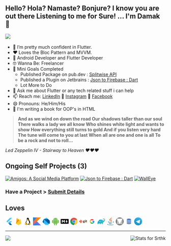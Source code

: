 ## Hello? Hola? Namaste? Bonjure? I know you are out there Listening to me for Sure! ... I'm Damak 👋

 ![](https://komarev.com/ghpvc/?username=srthkpthk&style=flat-square&color=blue&label=Welcomes)
 
- 🌱 I’m pretty much confident in Flutter.
- ♥️ Loves the Bloc Pattern and MVVM.
- 🤔 Android Developer and Flutter Developer
- 🤓 Wanna Be: Freelancer
- 🎯 Mini Goals Completed 
  - Published Package on pub.dev : [Splitwise API](https://pub.dev/packages/splitwise_api)
  - Published a Plugin on Jetbrains : [Json to Firebase : Dart](https://plugins.jetbrains.com/plugin/14870-json-to-firebase--dart)
  - Lot More to Do 
- 💬 Ask me about Flutter or any tech related stuff i can help
- 📫 Reach me: [LinkedIn](https://www.linkedin.com/in/srthk-pthk-7a673a170/) 🔺 [Instagram](https://www.instagram.com/mr_insomaniac/) 🔺 [Facebook](https://www.facebook.com/srthkpthk) 
- 😄 Pronouns: He/Him/His
- 🤫 I'm writing a book for OOP's in HTML
> **And as we wind on down the road
Our shadows taller than our soul
There walks a lady we all know
Who shines white light and wants to show
How everything still turns to gold
And if you listen very hard
The tune will come to you at last
When all are one and one is all
To be a rock and not to roll...** 

*Led Zeppelin IV - Stairway to Heaven ♥️♥️♥️*

## Ongoing Self Projects (3)
[![Amigos: A Social Media Platform](https://github-readme-stats.vercel.app/api/pin/?username=srthkpthk&repo=amigos)](https://github.com/srthkpthk/amigos)
[![Json to Firebase : Dart](https://github-readme-stats.vercel.app/api/pin/?username=srthkpthk&repo=json2firebase)](https://github.com/srthkpthk/json2firebase)
[![WallEye](https://github-readme-stats.vercel.app/api/pin/?username=srthkpthk&repo=walleye)](https://github.com/srthkpthk/walleye)

### Have a Project  >  [Submit Details](https://mail.google.com/mail/u/0/?view=cm&fs=1&to=srthk.pthk4@gmail.com&su=Hello%20Srthk%20i%20have%20an%20astonishing%20project%20named%20%20-%3E&cc=sarthakforupwork@gmail.com&tf=1)
## Loves 
<code><img height="25" src="https://raw.githubusercontent.com/github/explore/80688e429a7d4ef2fca1e82350fe8e3517d3494d/topics/flutter/flutter.png"></code>
<code><img height="25" src="https://raw.githubusercontent.com/github/explore/80688e429a7d4ef2fca1e82350fe8e3517d3494d/topics/firebase/firebase.png"></code>
<code><img height="25" src="https://raw.githubusercontent.com/github/explore/80688e429a7d4ef2fca1e82350fe8e3517d3494d/topics/linux/linux.png"></code>
<code><img height="25" src="https://raw.githubusercontent.com/github/explore/80688e429a7d4ef2fca1e82350fe8e3517d3494d/topics/kotlin/kotlin.png"></code>
<code><img height="25" src="https://raw.githubusercontent.com/github/explore/80688e429a7d4ef2fca1e82350fe8e3517d3494d/topics/dart/dart.png"></code>
<code><img height="25" src="https://raw.githubusercontent.com/github/explore/80688e429a7d4ef2fca1e82350fe8e3517d3494d/topics/android/android.png"></code>
<code><img height="25" src="https://raw.githubusercontent.com/github/explore/80688e429a7d4ef2fca1e82350fe8e3517d3494d/topics/markdown/markdown.png"></code>
<code><img height="25" src="https://raw.githubusercontent.com/github/explore/80688e429a7d4ef2fca1e82350fe8e3517d3494d/topics/chrome/chrome.png"></code>
<code><img height="25" src="https://raw.githubusercontent.com/github/explore/80688e429a7d4ef2fca1e82350fe8e3517d3494d/topics/git/git.png"></code>
<code><img height="25" src="https://raw.githubusercontent.com/github/explore/80688e429a7d4ef2fca1e82350fe8e3517d3494d/topics/google/google.png"></code>
<code><img height="25" src="https://raw.githubusercontent.com/github/explore/59009b1589a883459c0ae19044e3e7e3ec0c4e0a/topics/gradle/gradle.png"></code>
<code><img height="25" src="https://raw.githubusercontent.com/github/explore/80688e429a7d4ef2fca1e82350fe8e3517d3494d/topics/java/java.png"></code>
<code><img height="25" src="https://raw.githubusercontent.com/github/explore/80688e429a7d4ef2fca1e82350fe8e3517d3494d/topics/material-design/material-design.png"></code>
<code><img height="25" src="https://raw.githubusercontent.com/github/explore/80688e429a7d4ef2fca1e82350fe8e3517d3494d/topics/sql/sql.png"></code>
<code><img height="25" src="https://raw.githubusercontent.com/github/explore/80688e429a7d4ef2fca1e82350fe8e3517d3494d/topics/telegram/telegram.png"></code>

<hr>
<img align="left" src="https://github-readme-stats.vercel.app/api?username=srthkpthk&title_color=fff&text_color=9f9f9f&bg_color=151515" />
<img align="right" src="https://github-readme-stats.vercel.app/api/top-langs/?username=iampawan&theme=dark" alt="Stats for Srthk"/>
